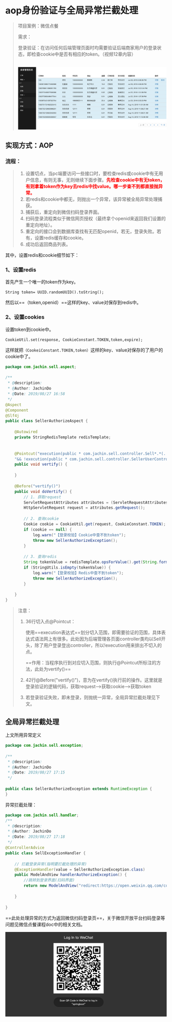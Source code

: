 # aop身份验证与全局异常拦截处理





> 项目案例：微信点餐
>
> 需求：
>
> ​		登录验证：在访问任何后端管理页面时均需要验证后端商家用户的登录状态，即检查cookie中是否有相应的token。（视频12章内容）
>
> ​			![image-20190827173319525](../PicSource/image-20190827173319525.png)



## 实现方式：AOP

### 流程：

> 1. 设置切点，当pc端要访问一些接口时，要检查redis或cookie中有无用户信息，有则无事，无则继续下面步骤。**<font color='red'>先检查cookie中有无token，有则拿着token作为key去redis中找value。哪一步查不到都直接抛异常。</font>**
> 2. 若redis和cookie中都无，则抛出一个异常，该异常被全局异常处理捕获。
> 3. 捕获后，重定向到微信扫码登录界面。
> 4. 扫码登录流程类似于微信网页授权（最终拿个openid来返回我们设置的重定向地址）。
> 5. 重定向的接口会到数据库查找有无匹配openid，若无，登录失败。若有，设置redis缓存和cookie。
> 6. 成功后返回商品列表。



其中，设置redis和cookie细节如下：

### 1、设置redis

首先产生一个唯一的token作为key。

```
String token= UUID.randomUUID().toString();
```

然后以==（token,openid）==这样的key、value对保存到redis中。

### 2、设置cookies

设置token到cookie中。

```
CookieUtil.set(response, CookieConstant.TOKEN,token,expire);
```

这样就把`（CookeiConstant.TOKEN,token）`这样的key、value对保存的了用户的cookie中了。





```java
package com.jachin.sell.aspect;

/**
 * @description:
 * @Author: JachinDo
 * @Date: 2019/08/27 16:58
 */
@Aspect
@Component
@Slf4j
public class SellerAuthorizeAspect {

    @Autowired
    private StringRedisTemplate redisTemplate;


    @Pointcut("execution(public * com.jachin.sell.controller.Sell*.*(..))" +
    "&& !execution(public * com.jachin.sell.controller.SellerUserController.*(..))")
    public void vertify() {

    }

    @Before("vertify()")
    public void doVertify() {
        // 1. 获取request
        ServletRequestAttributes attributes = (ServletRequestAttributes) RequestContextHolder.getRequestAttributes();
        HttpServletRequest request = attributes.getRequest();

        // 2. 查询cookie
        Cookie cookie = CookieUtil.get(request, CookieConstant.TOKEN);
        if (cookie == null) {
            log.warn("【登录校验】Cookie中查不到token");
            throw new SellerAuthorizeException();
        }

        // 3. 查询redis
        String tokenValue = redisTemplate.opsForValue().get(String.format(RedisConstant.TOKEN_PREFIX, cookie.getValue()));
        if (StringUtils.isEmpty(tokenValue)) {
            log.warn("【登录校验】Redis中查不到token");
            throw new SellerAuthorizeException();
        }

    }
}
```

> 注意：
>
> 1. 36行切入点@Pointcut：
>
>    使用==execution表达式==划分切入范围，即需要验证的范围，具体表达式语法网上有很多。此处因为后端管理各页面controller类均以Sell开头，除了用户登录登出controller，所以!execution用来排出不切入的点。
>
>    ==作用：当程序执行到对应切入范围，则执行@Pointcut所标注的方法，此处为vertify()==
>
> 2. 42行@Before("vertify()")，意为在vertify()执行前的操作。这里就是登录验证的逻辑代码，获取request-->获取cookie-->获取token
>
> 3. 若登录验证失败，即未登录，则抛统一异常，全局异常拦截处理见下文。



## 全局异常拦截处理

上文所用异常定义

```java
package com.jachin.sell.exception;

/**
 * @description:
 * @Author: JachinDo
 * @Date: 2019/08/27 17:15
 */

public class SellerAuthorizeException extends RuntimeException {
}
```



异常拦截处理：

```java
package com.jachin.sell.handler;
/**
 * @description:
 * @Author: JachinDo
 * @Date: 2019/08/27 17:18
 */
@ControllerAdvice
public class SellExceptionHandler {

    // 拦截登录异常(指明要拦截处理的异常)
    @ExceptionHandler(value = SellerAuthorizeException.class)
    public ModelAndView handlerAuthorizeException() {
        //跳转到登录界面(扫码界面)
        return new ModelAndView("redirect:https://open.weixin.qq.com/connect/qrconnect?appid=wx6ad144e54af67d87&redirect_uri=http%3A%2F%2Fsell.springboot.cn%2Fsell%2Fqr%2FoTgZpwTykQPhdjiI8rWYEgXjWhI8&response_type=code&scope=snsapi_login&state=http%3a%2f%2fjachin2013.natapp1.cc%2fsell%2fwechat%2fqrUserInfo");

    }

}
```



==此处处理异常的方式为返回微信扫码登录页==，关于微信开放平台扫码登录等问题见微信点餐课程doc中的相关文档。

![image-20190827174138015](../PicSource/image-20190827174138015.png)